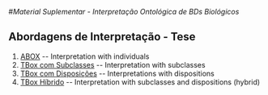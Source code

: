 #*Material Suplementar - Interpretação Ontológica de BDs Biológicos*

## Abordagens de Interpretação - Tese

1. [ABOX](https://github.com/integrativo/ontos/blob/master/FOIS'16/ABox.owl) -- Interpretation with individuals 
2. [TBox com Subclasses](https://github.com/integrativo/ontos/blob/master/FOIS'16/TBox_subclasses_only.owl) -- Interpretation with subclasses
3. [TBox com Disposições](https://github.com/integrativo/ontos/blob/master/FOIS'16/TBox_Disposition.owl) -- Interpretations with dispositions
4. [TBox Híbrido](https://github.com/integrativo/ontos/blob/master/FOIS'16/TBox_Hybrid.owl) -- Interpretation with subclasses and dispositions (hybrid) 
